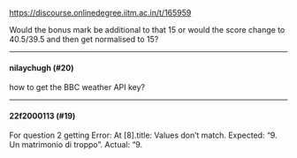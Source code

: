 https://discourse.onlinedegree.iitm.ac.in/t/165959

Would the bonus mark be additional to that 15 or would the score change to 40.5/39.5 and then get normalised to 15?</p><hr>

<h4>nilaychugh (#20)</h4>
<p>how to get the BBC weather API key?</p><hr>

<h4>22f2000113 (#19)</h4>
<p>For question 2 getting Error: At [8].title: Values don’t match. Expected: “9. Un matrimonio di troppo”. Actual: “9.